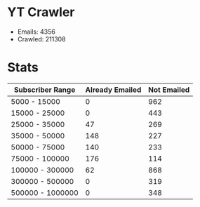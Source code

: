 # YT Crawler
- Emails: 4356
- Crawled: 211308

# Stats
| Subscriber Range  | Already Emailed | Not Emailed |
|-------|-------|-------|
| 5000 - 15000 | 0 | 962 |
| 15000 - 25000 | 0 | 443 |
| 25000 - 35000 | 47 | 269 |
| 35000 - 50000 | 148 | 227 |
| 50000 - 75000 | 140 | 233 |
| 75000 - 100000 | 176 | 114 |
| 100000 - 300000 | 62 | 868 |
| 300000 - 500000 | 0 | 319 |
| 500000 - 1000000 | 0 | 348 |
